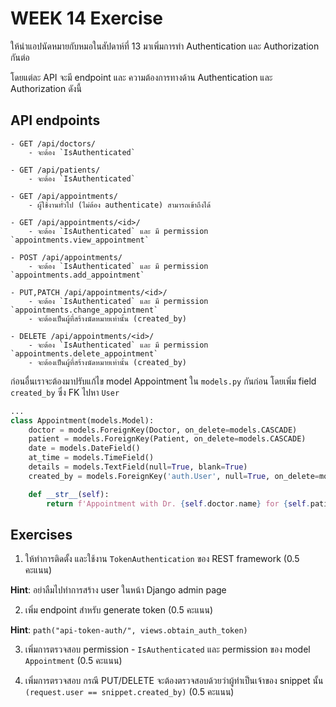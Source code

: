 # WEEK 14 Exercise

ให้นำแอปนัดหมายกับหมอในสัปดาห์ที่ 13 มาเพิ่มการทำ Authentication และ Authorization กันต่อ

โดยแต่ละ API จะมี endpoint และ ความต้องการทางด้าน Authentication และ Authorization ดังนี้

## API endpoints

    - GET /api/doctors/
        - จะต้อง `IsAuthenticated`

    - GET /api/patients/
        - จะต้อง `IsAuthenticated`

    - GET /api/appointments/
        - ผู้ใช้งานทั่วไป (ไม่ต้อง authenticate) สามารถเข้าถึงได้

    - GET /api/appointments/<id>/
        - จะต้อง `IsAuthenticated` และ มี permission `appointments.view_appointment`

    - POST /api/appointments/
        - จะต้อง `IsAuthenticated` และ มี permission `appointments.add_appointment`

    - PUT,PATCH /api/appointments/<id>/
        - จะต้อง `IsAuthenticated` และ มี permission `appointments.change_appointment`
        - จะต้องเป็นผู้ที่สร้างนัดหมายเท่านั้น (created_by)

    - DELETE /api/appointments/<id>/
        - จะต้อง `IsAuthenticated` และ มี permission `appointments.delete_appointment`
        - จะต้องเป็นผู้ที่สร้างนัดหมายเท่านั้น (created_by)

ก่อนอื่นเราจะต้องมาปรับแก้ไข model Appointment ใน `models.py` กันก่อน โดยเพิ่ม field `created_by` ซึ่ง FK ไปหา `User`

```python
...
class Appointment(models.Model):
    doctor = models.ForeignKey(Doctor, on_delete=models.CASCADE)
    patient = models.ForeignKey(Patient, on_delete=models.CASCADE)
    date = models.DateField()
    at_time = models.TimeField()
    details = models.TextField(null=True, blank=True)
    created_by = models.ForeignKey('auth.User', null=True, on_delete=models.PROTECTED)

    def __str__(self):
        return f'Appointment with Dr. {self.doctor.name} for {self.patient.name} on {self.date.strftime("YYYY-MM-DD HH:mm")}'
```

## Exercises

1. ให้ทำการติดตั้ง และใช้งาน `TokenAuthentication` ของ REST framework (0.5 คะแนน)

**Hint**: อย่าลืมไปทำการสร้าง user ในหน้า Django admin page

2. เพิ่ม endpoint สำหรับ generate token (0.5 คะแนน)

**Hint**: `path("api-token-auth/", views.obtain_auth_token)`

3. เพิ่มการตรวจสอบ permission - `IsAuthenticated` และ permission ของ model `Appointment` (0.5 คะแนน)

4. เพิ่มการตรวจสอบ กรณี PUT/DELETE จะต้องตรวจสอบด้วยว่าผู้ทำเป็นเจ้าของ snippet นั้น `(request.user == snippet.created_by)` (0.5 คะแนน)
